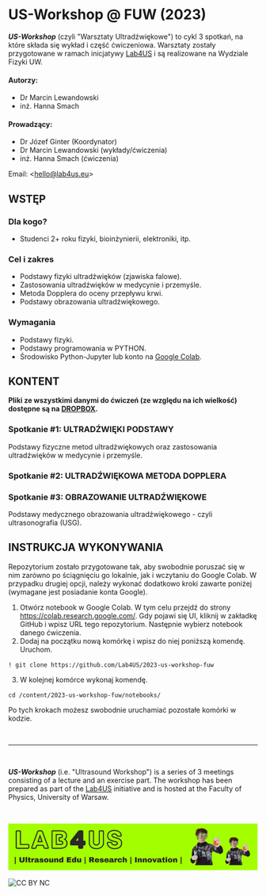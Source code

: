 # US-Workshop @ FUW (2023)

***US-Workshop*** (czyli "Warsztaty Ultradźwiękowe") to cykl 3 spotkań, na które składa się wykład i część ćwiczeniowa.
Warsztaty zostały przygotowane w ramach inicjatywy [Lab4US](https://lab4us.eu) i są realizowane na Wydziale Fizyki UW.

#### Autorzy:
* Dr Marcin Lewandowski
* inż. Hanna Smach
#### Prowadzący:
* Dr Józef Ginter (Koordynator)
* Dr Marcin Lewandowski (wykłady/ćwiczenia)
* inż. Hanna Smach (ćwiczenia)

Email: <[hello@lab4us.eu](mailto:hello@lab4us.eu)>

## WSTĘP
### Dla kogo?
* Studenci 2+ roku fizyki, bioinżynierii, elektroniki, itp.
### Cel i zakres
* Podstawy fizyki ultradźwięków (zjawiska falowe).
* Zastosowania ultradźwięków w medycynie i przemyśle.
* Metoda Dopplera do oceny przepływu krwi.
* Podstawy obrazowania ultradźwiękowego.
### Wymagania
* Podstawy fizyki.
* Podstawy programowania w PYTHON.
* Środowisko Python-Jupyter lub konto na [Google Colab](https://colab.research.google.com/).

## KONTENT
**Pliki ze wszystkimi danymi do ćwiczeń (ze względu na ich wielkość) dostępne są na [DROPBOX](https://www.dropbox.com/scl/fo/9roxco1hwt7mictip7npj/h?dl=0&rlkey=rjsj7xm3jygxgbiqky2vafemj).**
### Spotkanie #1: ULTRADŹWIĘKI PODSTAWY
Podstawy fizyczne metod ultradźwiękowych oraz zastosowania ultradźwięków w medycynie i przemyśle.

### Spotkanie #2: ULTRADŹWIĘKOWA METODA DOPPLERA
### Spotkanie #3: OBRAZOWANIE ULTRADŹWIĘKOWE
Podstawy medycznego obrazowania ultradźwiękowego - czyli ultrasonografia (USG).

## INSTRUKCJA WYKONYWANIA
Repozytorium zostało przygotowane tak, aby swobodnie poruszać się w nim zarówno po ściągnięciu go lokalnie, jak i wczytaniu do Google Colab. 
W przypadku drugiej opcji, należy wykonać dodatkowo kroki zawarte poniżej (wymagane jest posiadanie konta Google).

1. Otwórz notebook w Google Colab. W tym celu przejdź do strony https://colab.research.google.com/. Gdy pojawi się UI, kliknij w zakładkę GitHub i wpisz URL tego repozytorium. Następnie wybierz notebook danego ćwiczenia.
2. Dodaj na początku nową komórkę i wpisz do niej poniższą komendę. Uruchom.
```
! git clone https://github.com/Lab4US/2023-us-workshop-fuw
```
3. W kolejnej komórce wykonaj komendę.
```
cd /content/2023-us-workshop-fuw/notebooks/
```
Po tych krokach możesz swobodnie uruchamiać pozostałe komórki w kodzie.

<br/>
<hr/>
<br/>

***US-Workshop*** (i.e. "Ultrasound Workshop") is a series of 3 meetings consisting of a lecture and an exercise part.
The workshop has been prepared as part of the [Lab4US](https://lab4us.eu) initiative and is hosted at the Faculty of Physics, University of Warsaw.

<br/>

<!-- BANNER -->
[![Lab4US](figs/Lab4US-banner-EN-800.png)](https://lab4us.eu)

![CC BY NC](https://mirrors.creativecommons.org/presskit/buttons/88x31/png/by-nc.png "CC BY NC")
